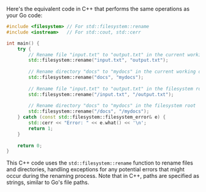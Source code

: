  Here's the equivalent code in C++ that performs the same operations as your Go code:

```cpp
#include <filesystem> // For std::filesystem::rename
#include <iostream>   // For std::cout, std::cerr

int main() {
    try {
        // Rename file "input.txt" to "output.txt" in the current working directory
        std::filesystem::rename("input.txt", "output.txt");
        
        // Rename directory "docs" to "mydocs" in the current working directory
        std::filesystem::rename("docs", "mydocs");
        
        // Rename file "input.txt" to "output.txt" in the filesystem root
        std::filesystem::rename("/input.txt", "/output.txt");
        
        // Rename directory "docs" to "mydocs" in the filesystem root
        std::filesystem::rename("/docs", "/mydocs");
    } catch (const std::filesystem::filesystem_error& e) {
        std::cerr << "Error: " << e.what() << '\n';
        return 1;
    }
    
    return 0;
}
```

This C++ code uses the `std::filesystem::rename` function to rename files and directories, handling exceptions for any potential errors that might occur during the renaming process. Note that in C++, paths are specified as strings, similar to Go's file paths.
